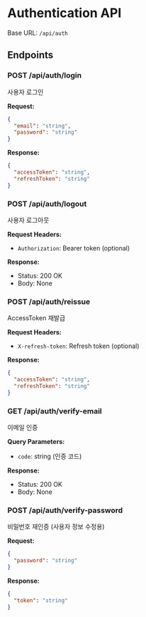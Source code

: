 # Authentication API

Base URL: `/api/auth`

## Endpoints

### POST /api/auth/login
사용자 로그인

**Request:**
```json
{
  "email": "string",
  "password": "string"
}
```

**Response:**
```json
{
  "accessToken": "string",
  "refreshToken": "string"
}
```

### POST /api/auth/logout
사용자 로그아웃

**Request Headers:**
- `Authorization`: Bearer token (optional)

**Response:** 
- Status: 200 OK
- Body: None

### POST /api/auth/reissue
AccessToken 재발급

**Request Headers:**
- `X-refresh-token`: Refresh token (optional)

**Response:**
```json
{
  "accessToken": "string",
  "refreshToken": "string"
}
```

### GET /api/auth/verify-email
이메일 인증

**Query Parameters:**
- `code`: string (인증 코드)

**Response:**
- Status: 200 OK
- Body: None

### POST /api/auth/verify-password
비밀번호 재인증 (사용자 정보 수정용)

**Request:**
```json
{
  "password": "string"
}
```

**Response:**
```json
{
  "token": "string"
}
```
